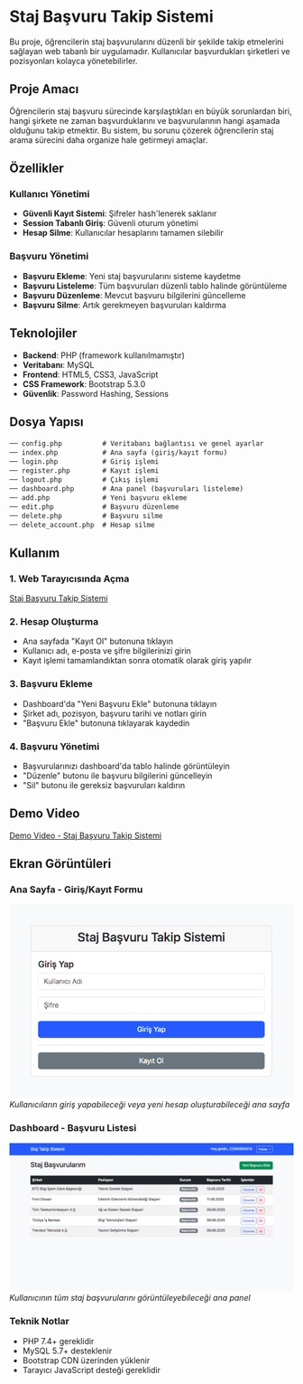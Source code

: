 # Staj Başvuru Takip Sistemi

Bu proje, öğrencilerin staj başvurularını düzenli bir şekilde takip etmelerini sağlayan web tabanlı bir uygulamadır. Kullanıcılar başvurdukları şirketleri ve pozisyonları kolayca yönetebilirler.

## Proje Amacı

Öğrencilerin staj başvuru sürecinde karşılaştıkları en büyük sorunlardan biri, hangi şirkete ne zaman başvurduklarını ve başvurularının hangi aşamada olduğunu takip etmektir. Bu sistem, bu sorunu çözerek öğrencilerin staj arama sürecini daha organize hale getirmeyi amaçlar.

## Özellikler

### Kullanıcı Yönetimi
- **Güvenli Kayıt Sistemi**: Şifreler hash'lenerek saklanır
- **Session Tabanlı Giriş**: Güvenli oturum yönetimi
- **Hesap Silme**: Kullanıcılar hesaplarını tamamen silebilir

### Başvuru Yönetimi
- **Başvuru Ekleme**: Yeni staj başvurularını sisteme kaydetme
- **Başvuru Listeleme**: Tüm başvuruları düzenli tablo halinde görüntüleme
- **Başvuru Düzenleme**: Mevcut başvuru bilgilerini güncelleme
- **Başvuru Silme**: Artık gerekmeyen başvuruları kaldırma

## Teknolojiler

- **Backend**: PHP (framework kullanılmamıştır)
- **Veritabanı**: MySQL
- **Frontend**: HTML5, CSS3, JavaScript
- **CSS Framework**: Bootstrap 5.3.0
- **Güvenlik**: Password Hashing, Sessions

## Dosya Yapısı

```
── config.php          # Veritabanı bağlantısı ve genel ayarlar
── index.php           # Ana sayfa (giriş/kayıt formu)
── login.php           # Giriş işlemi
── register.php        # Kayıt işlemi
── logout.php          # Çıkış işlemi
── dashboard.php       # Ana panel (başvuruları listeleme)
── add.php             # Yeni başvuru ekleme
── edit.php            # Başvuru düzenleme
── delete.php          # Başvuru silme
── delete_account.php  # Hesap silme
```

## Kullanım

### 1. Web Tarayıcısında Açma
[Staj Başvuru Takip Sistemi](http://95.130.171.20/~st22360859374/)   

### 2. Hesap Oluşturma
- Ana sayfada "Kayıt Ol" butonuna tıklayın
- Kullanıcı adı, e-posta ve şifre bilgilerinizi girin
- Kayıt işlemi tamamlandıktan sonra otomatik olarak giriş yapılır

### 3. Başvuru Ekleme
- Dashboard'da "Yeni Başvuru Ekle" butonuna tıklayın
- Şirket adı, pozisyon, başvuru tarihi ve notları girin
- "Başvuru Ekle" butonuna tıklayarak kaydedin

### 4. Başvuru Yönetimi
- Başvurularınızı dashboard'da tablo halinde görüntüleyin
- "Düzenle" butonu ile başvuru bilgilerini güncelleyin
- "Sil" butonu ile gereksiz başvuruları kaldırın

## Demo Video

[Demo Video - Staj Başvuru Takip Sistemi](https://youtu.be/i5z-z704ijk)

## Ekran Görüntüleri

### Ana Sayfa - Giriş/Kayıt Formu
![Ana Sayfa](screenshots/homepage.png)
<br>*Kullanıcıların giriş yapabileceği veya yeni hesap oluşturabileceği ana sayfa*

### Dashboard - Başvuru Listesi
![Dashboard](screenshots/dashboard.png)
*Kullanıcının tüm staj başvurularını görüntüleyebileceği ana panel*

### Teknik Notlar

- PHP 7.4+ gereklidir
- MySQL 5.7+ desteklenir
- Bootstrap CDN üzerinden yüklenir
- Tarayıcı JavaScript desteği gereklidir
